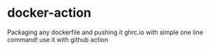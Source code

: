 # docker-action
Packaging any dockerfile and pushing it ghrc.io with simple one line command! use it with github action
